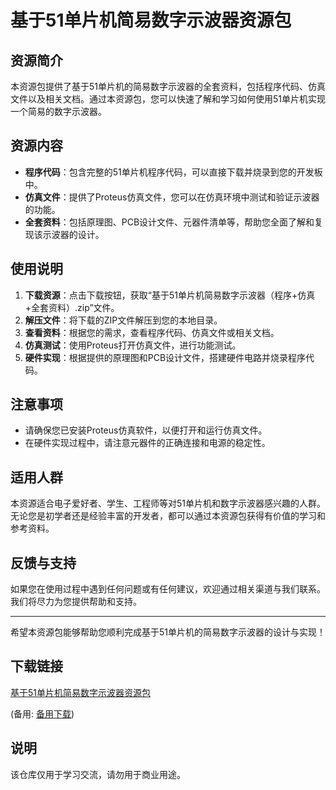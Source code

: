 # 基于51单片机简易数字示波器资源包

## 资源简介

本资源包提供了基于51单片机的简易数字示波器的全套资料，包括程序代码、仿真文件以及相关文档。通过本资源包，您可以快速了解和学习如何使用51单片机实现一个简易的数字示波器。

## 资源内容

- **程序代码**：包含完整的51单片机程序代码，可以直接下载并烧录到您的开发板中。
- **仿真文件**：提供了Proteus仿真文件，您可以在仿真环境中测试和验证示波器的功能。
- **全套资料**：包括原理图、PCB设计文件、元器件清单等，帮助您全面了解和复现该示波器的设计。

## 使用说明

1. **下载资源**：点击下载按钮，获取“基于51单片机简易数字示波器（程序+仿真+全套资料）.zip”文件。
2. **解压文件**：将下载的ZIP文件解压到您的本地目录。
3. **查看资料**：根据您的需求，查看程序代码、仿真文件或相关文档。
4. **仿真测试**：使用Proteus打开仿真文件，进行功能测试。
5. **硬件实现**：根据提供的原理图和PCB设计文件，搭建硬件电路并烧录程序代码。

## 注意事项

- 请确保您已安装Proteus仿真软件，以便打开和运行仿真文件。
- 在硬件实现过程中，请注意元器件的正确连接和电源的稳定性。

## 适用人群

本资源适合电子爱好者、学生、工程师等对51单片机和数字示波器感兴趣的人群。无论您是初学者还是经验丰富的开发者，都可以通过本资源包获得有价值的学习和参考资料。

## 反馈与支持

如果您在使用过程中遇到任何问题或有任何建议，欢迎通过相关渠道与我们联系。我们将尽力为您提供帮助和支持。

---

希望本资源包能够帮助您顺利完成基于51单片机的简易数字示波器的设计与实现！

## 下载链接
[基于51单片机简易数字示波器资源包](https://pan.quark.cn/s/53eec3b714f5) 

(备用: [备用下载](https://pan.baidu.com/s/1fDT_Ou0MRloOGdzm5sxPHA?pwd=1234))

## 说明

该仓库仅用于学习交流，请勿用于商业用途。
